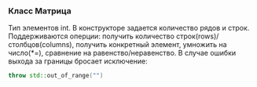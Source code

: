 ### Класс Матрица
Тип элементов int. В конструкторе задается количество рядов и строк. Поддерживаются оперции: получить количество строк(rows)/столбцов(columns), получить конкретный элемент, умножить на число(*=), сравнение на равенство/неравенство.
В случае ошибки выхода за границы бросает исключение:
```c++
throw std::out_of_range("")
```
